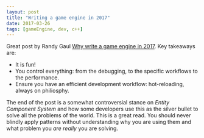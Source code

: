 ```yaml
---
layout: post
title: "Writing a game engine in 2017"
date: 2017-03-26
tags: [gameEngine, dev, c++]
---
```


Great post by Randy Gaul [Why write a game engine in 2017](http://www.randygaul.net/2017/02/24/writing-a-game-engine-in-2017/). Key takeaways are:

- It is fun!
- You control everything: from the debugging, to the specific workflows to the performance.
- Ensure you have an efficient development workflow: hot-reloading, always on philiosphy.

The end of the post is a somewhat controversial stance on *Entity Component System* and how some developers use this as the silver bullet to solve all the problems of the world. This is a great read. You should never blindly apply patterns without understanding why you are using them and what problem you *are really* you are solving.